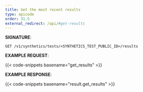 ```yaml
---
title: Get the most recent results
type: apicode
order: 31.5
external_redirect: /api/#get-results
---
```


**SIGNATURE**:

`GET /v1/synthetics/tests/<SYNTHETICS_TEST_PUBLIC_ID>/results`

**EXAMPLE REQUEST**:

{{< code-snippets basename="get_results" >}}

**EXAMPLE RESPONSE**:

{{< code-snippets basename="result.get_results" >}}
